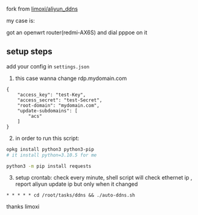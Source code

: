 fork from [limoxi/aliyun_ddns](https://github.com/limoxi/aliyun_ddns)

my case is:

got an openwrt router(redmi-AX6S) and dial pppoe on it

## setup steps
add your config in `settings.json`

1. this case wanna change rdp.mydomain.com
```
{
	"access_key": "test-Key",
	"access_secret": "test-Secret",
	"root-domain": "mydomain.com",
	"update-subdomains": [
		"acs"
	]
}
```


2. in order to run this script:
```bash
opkg install python3 python3-pip
# it install python=3.10.5 for me

python3 -m pip install requests
```

3. setup crontab: check every minute, shell script will check ethernet ip , report aliyun update ip but only when it changed
```
* * * * * cd /root/tasks/ddns && ./auto-ddns.sh
```

thanks limoxi
